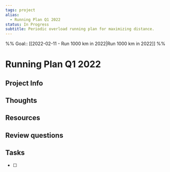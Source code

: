 ```yaml
---
tags: project
alias:
  - Running Plan Q1 2022
status: In Progress
subtitle: Periodic overload running plan for maximizing distance.
---
```

%%
Goal:: [[2022-02-11 - Run 1000 km in 2022|Run 1000 km in 2022]]
%%

# Running Plan Q1 2022

## Project Info

## Thoughts 

## Resources

## Review questions

## Tasks
- [ ] 